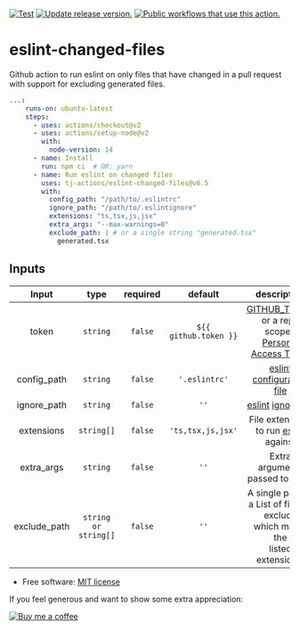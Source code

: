 [![Test](https://github.com/tj-actions/eslint-changed-files/actions/workflows/test.yml/badge.svg)](https://github.com/tj-actions/eslint-changed-files/actions/workflows/test.yml) [![Update release version.](https://github.com/tj-actions/eslint-changed-files/workflows/Update%20release%20version./badge.svg)](https://github.com/tj-actions/eslint-changed-files/actions?query=workflow%3A%22Update+release+version.%22) [![Public workflows that use this action.](https://img.shields.io/endpoint?url=https%3A%2F%2Fapi-tj-actions1.vercel.app%2Fapi%2Fgithub-actions%2Fused-by%3Faction%3Dtj-actions%2Feslint-changed-files%26badge%3Dtrue)](https://github.com/search?o=desc\&q=tj-actions+eslint-changed-files+language%3AYAML\&s=\&type=Code)

# eslint-changed-files

Github action to run eslint on only files that have changed in a pull request with support for excluding generated files.


```yml
...:
    runs-on: ubuntu-latest
    steps:
      - uses: actions/checkout@v2
      - uses: actions/setup-node@v2
        with:
          node-version: 14
      - name: Install
        run: npm ci  # OR: yarn 
      - name: Run eslint on changed files
        uses: tj-actions/eslint-changed-files@v6.5
        with:
          config_path: "/path/to/.eslintrc"
          ignore_path: "/path/to/.eslintignore"
          extensions: "ts,tsx,js,jsx"
          extra_args: "--max-warnings=0"
          exclude_path: | # or a single string "generated.tsx" 
            generated.tsx
```

## Inputs

|   Input        |    type     |  required     |  default             |  description   |
|:-------------:|:-----------:|:-------------:|:---------------------:|:--------------:|
| token         |  `string`   |    `false`    | `${{ github.token }}` | [GITHUB_TOKEN](https://docs.github.com/en/free-pro-team@latest/actions/reference/authentication-in-a-workflow#using-the-github_token-in-a-workflow) <br /> or a repo scoped <br /> [Personal Access Token](https://docs.github.com/en/free-pro-team@latest/github/authenticating-to-github/creating-a-personal-access-token)              |
| config_path   |  `string`   |    `false`    |  `'.eslintrc'`        | [eslint](https://eslint.org/) [configuration file](https://eslint.org/docs/user-guide/configuring/)  |
| ignore_path   |  `string`   |    `false`    |  `''`                 | [eslint](https://eslint.org/) [ignore file](https://eslint.org/docs/user-guide/configuring/ignoring-code)  |
| extensions    |  `string[]` |    `false`    |  `'ts,tsx,js,jsx'`    |  File extensions to run [eslint](https://eslint.org/) against |
| extra_args    |  `string`   |    `false`    |  `''`                 | Extra arguments passed to [eslint](https://eslint.org/docs/user-guide/command-line-interface) |
| exclude_path  |  `string or string[]`   |    `false`    |  `''`                 | A single path or <br> a List of files to exclude <br> which match the <br> listed extensions.

*   Free software: [MIT license](LICENSE)

If you feel generous and want to show some extra appreciation:

[![Buy me a coffee][buymeacoffee-shield]][buymeacoffee]

[buymeacoffee]: https://www.buymeacoffee.com/jackton1

[buymeacoffee-shield]: https://www.buymeacoffee.com/assets/img/custom_images/orange_img.png
